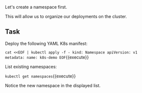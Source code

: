 Let's create a namespace first.

This will allow us to organize our deployments on the cluster.

## Task

Deploy the following YAML K8s manifest:

`
cat <<EOF | kubectl apply -f -
kind: Namespace
apiVersion: v1
metadata:
  name: k8s-demo
EOF
`{{execute}}

List existing namespaces:

`kubectl get namespaces`{{execute}}

Notice the new namespace in the displayed list.